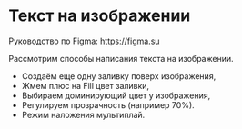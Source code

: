 # Текст на изображении
Руководство по Figma: https://figma.su

Рассмотрим способы написания текста на изображении.

* Создаём еще одну заливку поверх изображения,
* Жмем плюс на Fill цвет заливки,
* Выбираем доминирующий цвет у изображения,
* Регулируем прозрачность (например 70%).
* Режим наложения мультиплай.